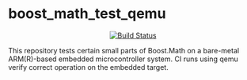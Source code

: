boost_math_test_qemu
==================

<p align="center">
    <a href="https://github.com/ckormanyos/boost_math_test_qemu/actions">
        <img src="https://github.com/ckormanyos/boost_math_test_qemu/actions/workflows/boost_math_test_qemu.yml/badge.svg" alt="Build Status"></a>
</p>

This repository tests certain small parts of Boost.Math
on a bare-metal ARM(R)-based embedded microcontroller system.
CI runs using qemu verify correct operation on the embedded target.
